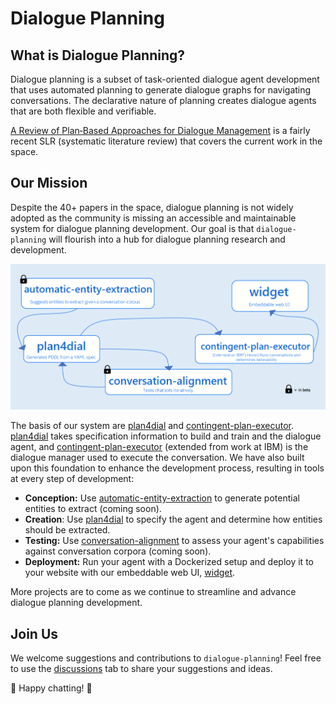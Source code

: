 # Dialogue Planning

## What is Dialogue Planning?
Dialogue planning is a subset of task-oriented dialogue agent development that uses automated planning to generate dialogue graphs for navigating conversations. The declarative nature of planning creates dialogue agents that are both flexible and verifiable.

[A Review of Plan‑Based Approaches for Dialogue Management](https://link.springer.com/article/10.1007/s12559-022-09996-0) is a fairly recent SLR (systematic literature review) that covers the current work in the space.

##  Our Mission
Despite the 40+ papers in the space, dialogue planning is not widely adopted as the community is missing an accessible and maintainable system for dialogue planning development. Our goal is that `dialogue-planning` will flourish into a hub for dialogue planning research and development.  

![Current Architecture](./profile/architecture.png)

The basis of our system are [plan4dial](https://github.com/dialogue-planning/plan4dial) and [contingent-plan-executor](https://github.com/dialogue-planning/contingent-plan-executor). [plan4dial](https://github.com/dialogue-planning/plan4dial) takes specification information to build and train and the dialogue agent, and [contingent-plan-executor](https://github.com/dialogue-planning/contingent-plan-executor) (extended from work at IBM) is the dialogue manager used to execute the conversation. We have also built upon this foundation to enhance the development process, resulting in tools at every step of development:  

- **Conception:** Use [automatic-entity-extraction](https://github.com/dialogue-planning/automatic-entity-extraction) to generate potential entities to extract (coming soon).
- **Creation**: Use [plan4dial](https://github.com/dialogue-planning/plan4dial) to specify the agent and determine how entities should be extracted.
- **Testing:** Use [conversation-alignment](https://github.com/dialogue-planning/conversation-alignment) to assess your agent's capabilities against conversation corpora (coming soon).  
- **Deployment:** Run your agent with a Dockerized setup and deploy it to your website with our embeddable web UI, [widget](https://github.com/dialogue-planning/widget).  

More projects are to come as we continue to streamline and advance dialogue planning development.

## Join Us
We welcome suggestions and contributions to `dialogue-planning`! Feel free to use the [discussions](https://github.com/orgs/dialogue-planning/discussions) tab to share your suggestions and ideas.

🤖 Happy chatting! 🤖

